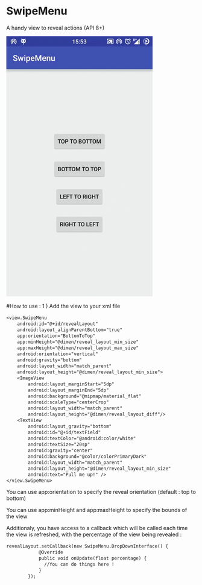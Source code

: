 # SwipeMenu
A handy view to reveal actions (API 8+)

![Alt text](https://github.com/NicolasSimon/SwipeMenu/blob/master/record/recording.gif "Example")




#How to use : 
1 ) Add the view to your xml file

<RelativeLayout xmlns:android="http://schemas.android.com/apk/res/android"
    xmlns:tools="http://schemas.android.com/tools"
    xmlns:app="http://schemas.android.com/apk/res-auto"
    android:id="@+id/rootLayout"
    android:layout_width="match_parent"
    android:layout_height="match_parent"
    android:paddingBottom="@dimen/activity_vertical_margin"
    android:paddingLeft="@dimen/activity_horizontal_margin"
    android:paddingRight="@dimen/activity_horizontal_margin"
    tools:context=".activity.SwipeExample">

    <view.SwipeMenu
        android:id="@+id/revealLayout"
        android:layout_alignParentBottom="true"
        app:orientation="BottomToTop"
        app:minHeight="@dimen/reveal_layout_min_size"
        app:maxHeight="@dimen/reveal_layout_max_size"
        android:orientation="vertical"
        android:gravity="bottom"
        android:layout_width="match_parent"
        android:layout_height="@dimen/reveal_layout_min_size">
        <ImageView
            android:layout_marginStart="5dp"
            android:layout_marginEnd="5dp"
            android:background="@mipmap/material_flat"
            android:scaleType="centerCrop"
            android:layout_width="match_parent"
            android:layout_height="@dimen/reveal_layout_diff"/>
        <TextView
            android:layout_gravity="bottom"
            android:id="@+id/textField"
            android:textColor="@android:color/white"
            android:textSize="20sp"
            android:gravity="center"
            android:background="@color/colorPrimaryDark"
            android:layout_width="match_parent"
            android:layout_height="@dimen/reveal_layout_min_size"
            android:text="Pull me up!" />
    </view.SwipeMenu>
</RelativeLayout>

    
    
You can use app:orientation to specify the reveal orientation (default : top to bottom)

You can use app:minHeight and app:maxHeight to specify the bounds of the view
    
Additionaly, you have access to a callback which will be called each time the view is refreshed, with the percentage of the view being revealed :
    
    revealLayout.setCallback(new SwipeMenu.DropDownInterface() {
                @Override
                public void onUpdate(float percentage) {
                  //You can do things here !
                }
            });
